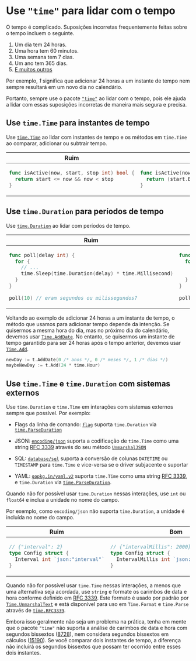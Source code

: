 # Use `"time"` para lidar com o tempo

O tempo é complicado. Suposições incorretas frequentemente feitas sobre o tempo incluem o seguinte.

1. Um dia tem 24 horas.
2. Uma hora tem 60 minutos.
3. Uma semana tem 7 dias.
4. Um ano tem 365 dias.
5. [E muitos outros](https://infiniteundo.com/post/25326999628/falsehoods-programmers-believe-about-time)

Por exemplo, *1* significa que adicionar 24 horas a um instante de tempo nem sempre resultará em um novo dia no calendário.

Portanto, sempre use o pacote [`"time"`] ao lidar com o tempo, pois ele ajuda a lidar com essas suposições incorretas de maneira mais segura e precisa.

[`"time"`]: https://golang.org/pkg/time/

## Use `time.Time` para instantes de tempo

Use [`time.Time`] ao lidar com instantes de tempo e os métodos em `time.Time` ao comparar, adicionar ou subtrair tempo.

[`time.Time`]: https://golang.org/pkg/time/#Time

<table>
<thead><tr><th>Ruim</th><th>Bom</th></tr></thead>
<tbody>
<tr><td>

```go
func isActive(now, start, stop int) bool {
  return start <= now && now < stop
}
```

</td><td>

```go
func isActive(now, start, stop time.Time) bool {
  return (start.Before(now) || start.Equal(now)) && now.Before(stop)
}
```

</td></tr>
</tbody></table>

## Use `time.Duration` para períodos de tempo

Use [`time.Duration`] ao lidar com períodos de tempo.

  [`time.Duration`]: https://golang.org/pkg/time/#Duration

<table>
<thead><tr><th>Ruim</th><th>Bom</th></tr></thead>
<tbody>
<tr><td>

```go
func poll(delay int) {
  for {
    // ...
    time.Sleep(time.Duration(delay) * time.Millisecond)
  }
}

poll(10) // eram segundos ou milissegundos?
```

</td><td>

```go
func poll(delay time.Duration) {
  for {
    // ...
    time.Sleep(delay)
  }
}

poll(10*time.Second)
```

</td></tr>
</tbody></table>

Voltando ao exemplo de adicionar 24 horas a um instante de tempo, o método que
usamos para adicionar tempo depende da intenção. Se quisermos a mesma hora do
dia, mas no próximo dia do calendário, devemos usar [`Time.AddDate`]. No entanto,
se quisermos um instante de tempo garantido para ser 24 horas após o tempo
anterior, devemos usar [`Time.Add`].

  [`Time.AddDate`]: https://golang.org/pkg/time/#Time.AddDate
  [`Time.Add`]: https://golang.org/pkg/time/#Time.Add

```go
newDay := t.AddDate(0 /* anos */, 0 /* meses */, 1 /* dias */)
maybeNewDay := t.Add(24 * time.Hour)
```

## Use `time.Time` e `time.Duration` com sistemas externos

Use `time.Duration` e `time.Time` em interações com sistemas externos sempre que
possível. Por exemplo:

- Flags da linha de comando: [`flag`] suporta `time.Duration` via
  [`time.ParseDuration`]
- JSON: [`encoding/json`] suporta a codificação de `time.Time` como uma string [RFC 3339]
  através do seu método [`UnmarshalJSON`]
- SQL: [`database/sql`] suporta a conversão de colunas `DATETIME` ou `TIMESTAMP`
  para `time.Time` e vice-versa se o driver subjacente o suportar
- YAML: [`gopkg.in/yaml.v2`] suporta `time.Time` como uma string [RFC 3339], e
  `time.Duration` via [`time.ParseDuration`].

  [`flag`]: https://golang.org/pkg/flag/
  [`time.ParseDuration`]: https://golang.org/pkg/time/#ParseDuration
  [`encoding/json`]: https://golang.org/pkg/encoding/json/
  [RFC 3339]: https://tools.ietf.org/html/rfc3339
  [`UnmarshalJSON`]: https://golang.org/pkg/time/#Time.UnmarshalJSON
  [`database/sql`]: https://golang.org/pkg/database/sql/
  [`gopkg.in/yaml.v2`]: https://godoc.org/gopkg.in/yaml.v2

Quando não for possível usar `time.Duration` nessas interações, use
`int` ou `float64` e inclua a unidade no nome do campo.

Por exemplo, como `encoding/json` não suporta `time.Duration`, a unidade
é incluída no nome do campo.

<table>
<thead><tr><th>Ruim</th><th>Bom</th></tr></thead>
<tbody>
<tr><td>

```go
// {"interval": 2}
type Config struct {
  Interval int `json:"interval"`
}
```

</td><td>

```go
// {"intervalMillis": 2000}
type Config struct {
  IntervalMillis int `json:"intervalMillis"`
}
```

</td></tr>
</tbody></table>

Quando não for possível usar `time.Time` nessas interações, a menos que uma
alternativa seja acordada, use `string` e formate os carimbos de data e hora conforme definido em
[RFC 3339]. Este formato é usado por padrão por [`Time.UnmarshalText`] e está
disponível para uso em `Time.Format` e `time.Parse` através de [`time.RFC3339`].

  [`Time.UnmarshalText`]: https://golang.org/pkg/time/#Time.UnmarshalText
  [`time.RFC3339`]: https://golang.org/pkg/time/#RFC3339

Embora isso geralmente não seja um problema na prática, tenha em mente que o
pacote `"time"` não suporta a análise de carimbos de data e hora com segundos bissextos
([8728]), nem considera segundos bissextos em cálculos ([15190]). Se
você comparar dois instantes de tempo, a diferença não incluirá os segundos bissextos
que possam ter ocorrido entre esses dois instantes.

  [8728]: https://github.com/golang/go/issues/8728
  [15190]: https://github.com/golang/go/issues/15190
